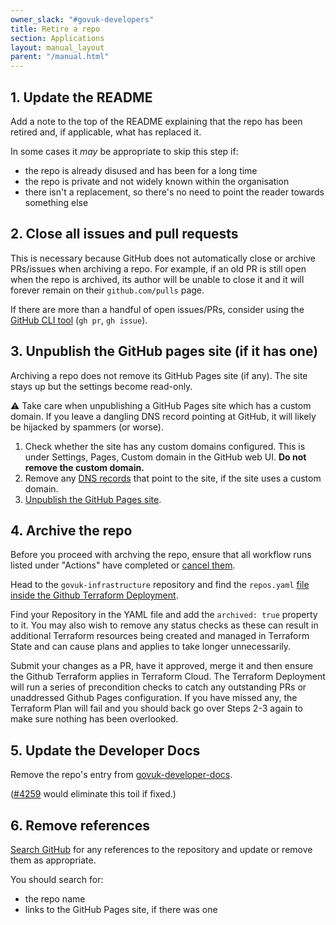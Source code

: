 ```yaml
---
owner_slack: "#govuk-developers"
title: Retire a repo
section: Applications
layout: manual_layout
parent: "/manual.html"
---
```


## 1. Update the README

Add a note to the top of the README explaining that the repo has been retired and, if applicable, what has replaced it.

In some cases it _may_ be appropriate to skip this step if:

- the repo is already disused and has been for a long time
- the repo is private and not widely known within the organisation
- there isn't a replacement, so there's no need to point the reader towards something else

## 2. Close all issues and pull requests

This is necessary because GitHub does not automatically close or archive PRs/issues when archiving a repo. For example, if an old PR is still open when the repo is archived, its author will be unable to close it and it will forever remain on their `github.com/pulls` page.

If there are more than a handful of open issues/PRs, consider using the [GitHub CLI tool](https://cli.github.com/) (`gh pr`, `gh issue`).

## 3. Unpublish the GitHub pages site (if it has one)

Archiving a repo does not remove its GitHub Pages site (if any). The site stays up but the settings become read-only.

⚠️ Take care when unpublishing a GitHub Pages site which has a custom domain. If you leave a dangling DNS record pointing at GitHub, it will likely be hijacked by spammers (or worse).

1. Check whether the site has any custom domains configured. This is under Settings, Pages, Custom domain in the GitHub web UI. **Do not remove the custom domain.**
1. Remove any [DNS records](/manual/dns.html) that point to the site, if the site uses a custom domain.
1. [Unpublish the GitHub Pages site](https://docs.github.com/en/pages/getting-started-with-github-pages/unpublishing-a-github-pages-site).

## 4. Archive the repo

Before you proceed with archving the repo, ensure that all workflow runs listed under "Actions" have completed or [cancel them](https://docs.github.com/en/actions/managing-workflow-runs-and-deployments/managing-workflow-runs/canceling-a-workflow#canceling-a-workflow-run).

Head to the `govuk-infrastructure` repository and find the `repos.yaml` [file inside the Github Terraform Deployment](https://github.com/alphagov/govuk-infrastructure/blob/main/terraform/deployments/github/repos.yml).

Find your Repository in the YAML file and add the `archived: true` property to it. You may also wish to remove any status checks as these can result in additional Terraform resources being created and managed in Terraform State and can cause plans and applies to take longer unnecessarily.

Submit your changes as a PR, have it approved, merge it and then ensure the Github Terraform applies in Terraform Cloud. The Terraform Deployment will run a series of precondition checks to catch any outstanding PRs or unaddressed Github Pages configuration. If you have missed any, the Terraform Plan will fail and you should back go over Steps 2-3 again to make sure nothing has been overlooked.

## 5. Update the Developer Docs

Remove the repo's entry from [govuk-developer-docs](https://github.com/alphagov/govuk-developer-docs/blob/main/data/repos.yml).

([#4259](https://github.com/alphagov/govuk-developer-docs/issues/4259) would eliminate this toil if fixed.)

## 6. Remove references

[Search GitHub](https://github.com/search?q=org%3Aalphagov+panopticon&type=Code) for any references to the repository and update or remove them as appropriate.

You should search for:

- the repo name
- links to the GitHub Pages site, if there was one
